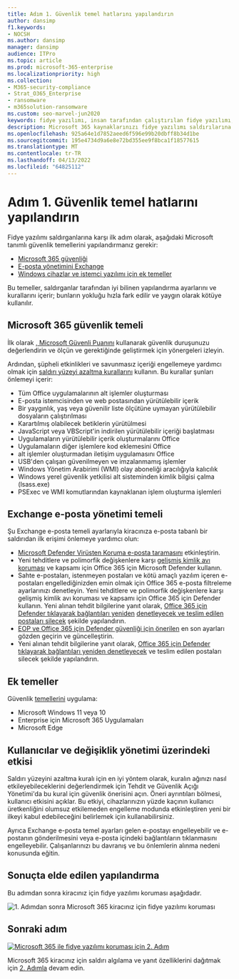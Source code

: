 ```yaml
---
title: Adım 1. Güvenlik temel hatlarını yapılandırın
author: dansimp
f1.keywords:
- NOCSH
ms.author: dansimp
manager: dansimp
audience: ITPro
ms.topic: article
ms.prod: microsoft-365-enterprise
ms.localizationpriority: high
ms.collection:
- M365-security-compliance
- Strat_O365_Enterprise
- ransomware
- m365solution-ransomware
ms.custom: seo-marvel-jun2020
keywords: fidye yazılımı, insan tarafından çalıştırılan fidye yazılımı, insan tarafından çalıştırılan fidye yazılımı, HumOR, gasp saldırısı, fidye yazılımı saldırısı, şifreleme, kriptoviroloji, sıfır güven
description: Microsoft 365 kaynaklarınızı fidye yazılımı saldırılarına karşı korumak için güvenlik temellerini kullanın.
ms.openlocfilehash: 925a64e1d7852aeed6f596e99b20dbff8b34d1be
ms.sourcegitcommit: 195e4734d9a6e8e72bd355ee9f8bca1f18577615
ms.translationtype: MT
ms.contentlocale: tr-TR
ms.lasthandoff: 04/13/2022
ms.locfileid: "64825112"
---
```

# <a name="step-1-configure-security-baselines"></a>Adım 1. Güvenlik temel hatlarını yapılandırın

Fidye yazılımı saldırganlarına karşı ilk adım olarak, aşağıdaki Microsoft tanımlı güvenlik temellerini yapılandırmanız gerekir:

- [Microsoft 365 güvenliği](#microsoft-365-security-baseline)
- [E-posta yönetimini Exchange](#exchange-email-management-baseline)
- [Windows cihazlar ve istemci yazılımı için ek temeller](#additional-baselines)

Bu temeller, saldırganlar tarafından iyi bilinen yapılandırma ayarlarını ve kurallarını içerir; bunların yokluğu hızla fark edilir ve yaygın olarak kötüye kullanılır.

## <a name="microsoft-365-security-baseline"></a>Microsoft 365 güvenlik temeli

İlk olarak [, Microsoft Güvenli Puanını](/microsoft-365/security/defender/microsoft-secure-score) kullanarak güvenlik duruşunuzu değerlendirin ve ölçün ve gerektiğinde geliştirmek için yönergeleri izleyin.

Ardından, şüpheli etkinlikleri ve savunmasız içeriği engellemeye yardımcı olmak için [saldırı yüzeyi azaltma kurallarını](/microsoft-365/security/defender-endpoint/attack-surface-reduction-rules-deployment) kullanın. Bu kurallar şunları önlemeyi içerir:

- Tüm Office uygulamalarının alt işlemler oluşturması
- E-posta istemcisinden ve web postasından yürütülebilir içerik
- Bir yaygınlık, yaş veya güvenilir liste ölçütüne uymayan yürütülebilir dosyaların çalıştırılması
- Karartılmış olabilecek betiklerin yürütülmesi
- JavaScript veya VBScript'in indirilen yürütülebilir içeriği başlatması
- Uygulamaların yürütülebilir içerik oluşturmalarını Office
- Uygulamaların diğer işlemlere kod eklemesini Office
- alt işlemler oluşturmadan iletişim uygulamasını Office
- USB'den çalışan güvenilmeyen ve imzalanmamış işlemler
- Windows Yönetim Arabirimi (WMI) olay aboneliği aracılığıyla kalıcılık
- Windows yerel güvenlik yetkilisi alt sisteminden kimlik bilgisi çalma (lsass.exe)
- PSExec ve WMI komutlarından kaynaklanan işlem oluşturma işlemleri

## <a name="exchange-email-management-baseline"></a>Exchange e-posta yönetimi temeli

Şu Exchange e-posta temeli ayarlarıyla kiracınıza e-posta tabanlı bir saldırıdan ilk erişimi önlemeye yardımcı olun:

- [Microsoft Defender Virüsten Koruma e-posta taramasını](/microsoft-365/security/defender-endpoint/configure-advanced-scan-types-microsoft-defender-antivirus) etkinleştirin.
- Yeni tehditlere ve polimorfik değişkenlere karşı [gelişmiş kimlik avı koruması](/microsoft-365/security/office-365-security/anti-phishing-protection) ve kapsamı için Office 365 için Microsoft Defender kullanın.
- Sahte e-postaları, istenmeyen postaları ve kötü amaçlı yazılım içeren e-postaları engellediğinizden emin olmak için Office 365 e-posta filtreleme ayarlarınızı denetleyin. Yeni tehditlere ve polimorfik değişkenlere karşı gelişmiş kimlik avı koruması ve kapsamı için Office 365 için Defender kullanın. Yeni alınan tehdit bilgilerine yanıt olarak, [Office 365 için Defender tıklayarak bağlantıları yeniden](/microsoft-365/security/office-365-security/atp-safe-links) [denetleyecek ve teslim edilen postaları silecek](/microsoft-365/security/office-365-security/zero-hour-auto-purge) şekilde yapılandırın.
- [EOP ve Office 365 için Defender güvenliği için önerilen](/microsoft-365/security/office-365-security/recommended-settings-for-eop-and-office365-atp) en son ayarları gözden geçirin ve güncelleştirin.
- Yeni alınan tehdit bilgilerine yanıt olarak, [Office 365 için Defender tıklayarak bağlantıları yeniden denetleyecek](/microsoft-365/security/office-365-security/set-up-safe-links-policies) ve teslim edilen postaları silecek şekilde yapılandırın.

## <a name="additional-baselines"></a>Ek temeller

Güvenlik [temellerini](https://techcommunity.microsoft.com/t5/microsoft-security-baselines/bg-p/Microsoft-Security-Baselines) uygulama:

- Microsoft Windows 11 veya 10
- Enterprise için Microsoft 365 Uygulamaları
- Microsoft Edge

## <a name="impact-on-users-and-change-management"></a>Kullanıcılar ve değişiklik yönetimi üzerindeki etkisi

Saldırı yüzeyini azaltma kuralı için en iyi yöntem olarak, kuralın ağınızı nasıl etkileyebileceklerini değerlendirmek için Tehdit ve Güvenlik Açığı Yönetimi'da bu kural için güvenlik önerisini açın. Öneri ayrıntıları bölmesi, kullanıcı etkisini açıklar. Bu etkiyi, cihazlarınızın yüzde kaçının kullanıcı üretkenliğini olumsuz etkilemeden engelleme modunda etkinleştiren yeni bir ilkeyi kabul edebileceğini belirlemek için kullanabilirsiniz.

Ayrıca Exchange e-posta temel ayarları gelen e-postayı engelleyebilir ve e-postanın gönderilmesini veya e-posta içindeki bağlantıların tıklanmasını engelleyebilir. Çalışanlarınızı bu davranış ve bu önlemlerin alınma nedeni konusunda eğitin.

## <a name="resulting-configuration"></a>Sonuçta elde edilen yapılandırma

Bu adımdan sonra kiracınız için fidye yazılımı koruması aşağıdadır.

![1. Adımdan sonra Microsoft 365 kiracınız için fidye yazılımı koruması](../media/ransomware-protection-microsoft-365/ransomware-protection-microsoft-365-architecture-step1.png)

## <a name="next-step"></a>Sonraki adım

[![Microsoft 365 ile fidye yazılımı koruması için 2. Adım](../media/ransomware-protection-microsoft-365/ransomware-protection-microsoft-365-step2.png)](ransomware-protection-microsoft-365-attack-detection-response.md)

Microsoft 365 kiracınız için saldırı algılama ve yanıt özelliklerini dağıtmak için [2. Adımla](ransomware-protection-microsoft-365-attack-detection-response.md) devam edin.
